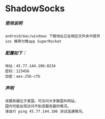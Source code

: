 # ShadowSocks
##### 使用说明
```
android/mac/windows 下载地址已在相应文件夹中提供
ios 推荐付费app SuperRocket
```

##### 配置如下：
```
地址：45.77.144.106:8234
密码：123456
加密：aes-256-cfb
```

##### 声明
```
该服务器位于美国，可访问大多数国外网站。
国内可能出现访问不到该服务器的情况。
请自行 ping 45.77.144.106 测试连通情况。
```
